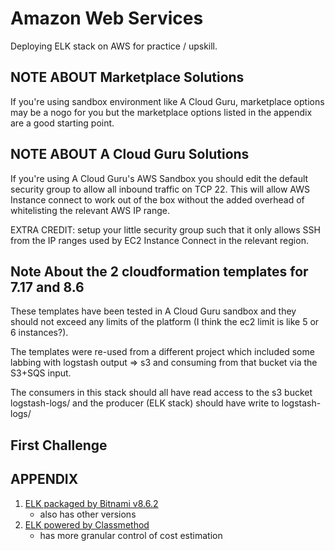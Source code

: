 # Amazon Web Services 
Deploying ELK stack on AWS for practice / upskill. 

## NOTE ABOUT Marketplace Solutions
If you're using sandbox environment like A Cloud Guru, marketplace options may be a nogo for you but the marketplace options listed in the appendix are a good starting point.

## NOTE ABOUT A Cloud Guru Solutions
If you're using A Cloud Guru's AWS Sandbox you should edit the default security group to allow all inbound traffic on TCP 22. This will allow AWS Instance connect to work out of the box without the added overhead of whitelisting the relevant AWS IP range. 

EXTRA CREDIT: setup your little security group such that it only allows SSH from the IP ranges used by EC2 Instance Connect in the relevant region. 

## Note About the 2 cloudformation templates for 7.17 and 8.6
These templates have been tested  in A Cloud Guru sandbox and they should not exceed any limits of the platform (I think the ec2 limit is like 5 or 6 instances?). 

The templates were re-used from a different project which included some labbing  with logstash output => s3 and consuming from that bucket via the S3+SQS input.

The consumers in this stack should all have read access to  the s3 bucket logstash-logs/ and the producer (ELK stack)  should have write to logstash-logs/

## First Challenge

## APPENDIX 
1. [ELK packaged by Bitnami v8.6.2](https://aws.amazon.com/marketplace/pp/prodview-tlbc33skxwrm6?ref_=unifiedsearch#pdp-pricing)
    - also has other versions
2. [ELK powered by Classmethod](https://aws.amazon.com/marketplace/pp/prodview-b4smwvohrq6t6?ref_=unifiedsearch)
    - has more granular control of cost estimation
